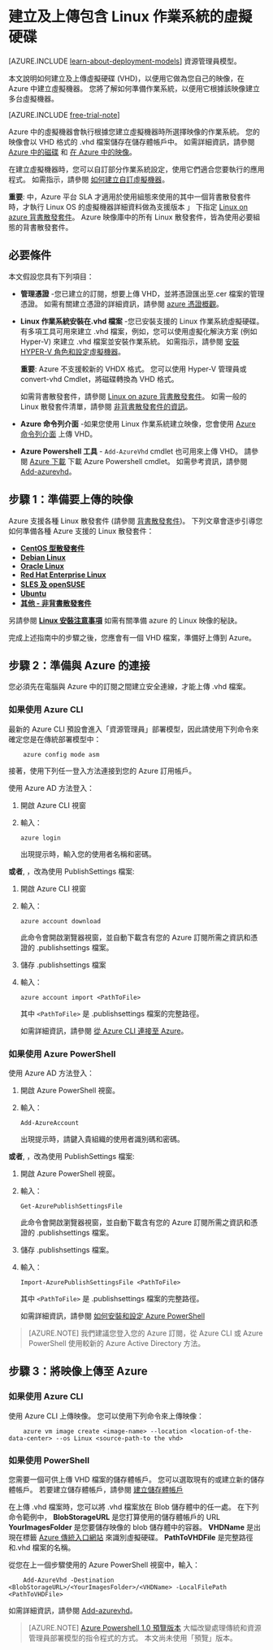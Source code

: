 <properties
    pageTitle="建立及上傳 Linux VHD | Microsoft Azure"
    description="以包含 Linux 作業系統的傳統部署模型建立並上傳 Azure 虛擬硬碟 (VHD)。"
    services="virtual-machines"
    documentationCenter=""
    authors="dsk-2015"
    manager="timlt"
    editor="tysonn"
    tags="azure-service-management"/>

<tags
    ms.service="virtual-machines"
    ms.workload="infrastructure-services"
    ms.tgt_pltfrm="vm-linux"
    ms.devlang="na"
    ms.topic="article"
    ms.date="11/04/2015"
    ms.author="dkshir"/>

# 建立及上傳包含 Linux 作業系統的虛擬硬碟

[AZURE.INCLUDE [learn-about-deployment-models](../../includes/learn-about-deployment-models-classic-include.md)] 資源管理員模型。


本文說明如何建立及上傳虛擬硬碟 (VHD)，以便用它做為您自己的映像，在 Azure 中建立虛擬機器。 您將了解如何準備作業系統，以便用它根據該映像建立多台虛擬機器。

[AZURE.INCLUDE [free-trial-note](../../includes/free-trial-note.md)]

Azure 中的虛擬機器會執行根據您建立虛擬機器時所選擇映像的作業系統。 您的映像會以 VHD 格式的 .vhd 檔案儲存在儲存體帳戶中。 如需詳細資訊，請參閱 [Azure 中的磁碟](virtual-machines-disks-vhds.md) 和 [在 Azure 中的映像](virtual-machines-images.md)。

在建立虛擬機器時，您可以自訂部分作業系統設定，使用它們適合您要執行的應用程式。 如需指示，請參閱 [如何建立自訂虛擬機器](virtual-machines-create-custom.md)。

**重要**: 中，Azure 平台 SLA 才適用於使用組態來使用的其中一個背書散發套件時，才執行 Linux OS 的虛擬機器詳細資料做為支援版本 」 下指定 [Linux on azure 背書散發套件](virtual-machines-../linux-endorsed-distributions.md)。 Azure 映像庫中的所有 Linux 散發套件，皆為使用必要組態的背書散發套件。


## 必要條件
本文假設您具有下列項目：

- **管理憑證** -您已建立的訂閱，想要上傳 VHD，並將憑證匯出至.cer 檔案的管理憑證。 如需有關建立憑證的詳細資訊，請參閱 [azure 憑證概觀](../cloud-services/cloud-services-certs-create.md)。

- **Linux 作業系統安裝在.vhd 檔案**  -您已安裝支援的 Linux 作業系統虛擬硬碟。 有多項工具可用來建立 .vhd 檔案，例如，您可以使用虛擬化解決方案 (例如 Hyper-V) 來建立 .vhd 檔案並安裝作業系統。 如需指示，請參閱 [安裝 HYPER-V 角色和設定虛擬機器](http://technet.microsoft.com/library/hh846766.aspx)。

    **重要**: Azure 不支援較新的 VHDX 格式。 您可以使用 Hyper-V 管理員或 convert-vhd Cmdlet，將磁碟轉換為 VHD 格式。

    如需背書散發套件，請參閱 [Linux on azure 背書散發套件](../linux-endorsed-distributions.md)。 如需一般的 Linux 散發套件清單，請參閱 [非背書散發套件的資訊](virtual-machines-linux-create-upload-vhd-generic.md)。

- **Azure 命令列介面** -如果您使用 Linux 作業系統建立映像，您會使用 [Azure 命令列介面](../virtual-machines-command-line-tools.md) 上傳 VHD。

- **Azure Powershell 工具** - `Add-AzureVhd` cmdlet 也可用來上傳 VHD。 請參閱 [Azure 下載](http://azure.microsoft.com/downloads/) 下載 Azure Powershell cmdlet。 如需參考資訊，請參閱 [Add-azurevhd](https://msdn.microsoft.com/library/azure/dn495173.aspx)。

<a id="prepimage"> </a>
## 步驟 1：準備要上傳的映像

Azure 支援各種 Linux 散發套件 (請參閱 [背書散發套件](../linux-endorsed-distributions.md))。 下列文章會逐步引導您如何準備各種 Azure 支援的 Linux 散發套件：

- **[CentOS 型散發套件](virtual-machines-linux-create-upload-vhd-centos.md)**
- **[Debian Linux](virtual-machines-linux-create-upload-vhd-debian.md)**
- **[Oracle Linux](virtual-machines-linux-create-upload-vhd-oracle.md)**
- **[Red Hat Enterprise Linux](virtual-machines-linux-create-upload-vhd-redhat.md)**
- **[SLES 及 openSUSE](../virtual-machines-linux-create-upload-vhd-suse)**
- **[Ubuntu](virtual-machines-linux-create-upload-vhd-ubuntu.md)**
- **[其他 - 非背書散發套件](virtual-machines-linux-create-upload-vhd-generic.md)**

另請參閱 **[Linux 安裝注意事項](virtual-machines-linux-create-upload-vhd-generic.md#linuxinstall)** 如需有關準備 azure 的 Linux 映像的秘訣。

完成上述指南中的步驟之後，您應會有一個 VHD 檔案，準備好上傳到 Azure。

<a id="connect"> </a>
## 步驟 2：準備與 Azure 的連接

您必須先在電腦與 Azure 中的訂閱之間建立安全連線，才能上傳 .vhd 檔案。


### 如果使用 Azure CLI

最新的 Azure CLI 預設會進入「資源管理員」部署模型，因此請使用下列命令來確定您是在傳統部署模型中：

        azure config mode asm  

接著，使用下列任一登入方法連接到您的 Azure 訂用帳戶。 

使用 Azure AD 方法登入：

1. 開啟 Azure CLI 視窗

2. 輸入：

    `azure login`

    出現提示時，輸入您的使用者名稱和密碼。

**或者**, ，改為使用 PublishSettings 檔案:

1. 開啟 Azure CLI 視窗

2. 輸入：

    `azure account download`

    此命令會開啟瀏覽器視窗，並自動下載含有您的 Azure 訂閱所需之資訊和憑證的 .publishsettings 檔案。

3. 儲存 .publishsettings 檔案

4. 輸入：

    `azure account import <PathToFile>`

    其中 `<PathToFile>` 是 .publishsettings 檔案的完整路徑。

    如需詳細資訊，請參閱 [從 Azure CLI 連接至 Azure](../xplat-cli-connect.md)。


### 如果使用 Azure PowerShell

使用 Azure AD 方法登入：

1. 開啟 Azure PowerShell 視窗。

2. 輸入：

    `Add-AzureAccount`

    出現提示時，請鍵入貴組織的使用者識別碼和密碼。

**或者**, ，改為使用 PublishSettings 檔案:

1. 開啟 Azure PowerShell 視窗。

2. 輸入：

    `Get-AzurePublishSettingsFile`

    此命令會開啟瀏覽器視窗，並自動下載含有您的 Azure 訂閱所需之資訊和憑證的 .publishsettings 檔案。

3. 儲存 .publishsettings 檔案。

4. 輸入：

    `Import-AzurePublishSettingsFile <PathToFile>`

    其中 `<PathToFile>` 是 .publishsettings 檔案的完整路徑。

    如需詳細資訊，請參閱 [如何安裝和設定 Azure PowerShell](powershell-install-configure.md)

> [AZURE.NOTE] 我們建議您登入您的 Azure 訂閱，從 Azure CLI 或 Azure PowerShell 使用較新的 Azure Active Directory 方法。

<a id="upload"> </a>
## 步驟 3：將映像上傳至 Azure

### 如果使用 Azure CLI

使用 Azure CLI 上傳映像。 您可以使用下列命令來上傳映像：

        azure vm image create <image-name> --location <location-of-the-data-center> --os Linux <source-path-to the vhd>

### 如果使用 PowerShell

您需要一個可供上傳 VHD 檔案的儲存體帳戶。 您可以選取現有的或建立新的儲存體帳戶。 若要建立儲存體帳戶，請參閱 [建立儲存體帳戶](../storage-create-storage-account.md)

在上傳 .vhd 檔案時，您可以將 .vhd 檔案放在 Blob 儲存體中的任一處。 在下列命令範例中， **BlobStorageURL** 是您打算使用的儲存體帳戶的 URL **YourImagesFolder** 是您要儲存映像的 blob 儲存體中的容器。 **VHDName** 是出現在標籤 [Azure 傳統入口網站](http://manage.windowsazure.com) 來識別虛擬硬碟。 **PathToVHDFile** 是完整路徑和.vhd 檔案的名稱。

從您在上一個步驟使用的 Azure PowerShell 視窗中，輸入：

        Add-AzureVhd -Destination <BlobStorageURL>/<YourImagesFolder>/<VHDName> -LocalFilePath <PathToVHDFile>

如需詳細資訊，請參閱 [Add-azurevhd](https://msdn.microsoft.com/library/azure/dn495173.aspx)。

> [AZURE.NOTE]  [Azure Powershell 1.0 預覽版本](https://azure.microsoft.com/blog/azps-1-0-pre/) 大幅改變處理傳統和資源管理員部署模型的指令程式的方式。 本文尚未使用「預覽」版本。 


[Step 1: Prepare the image to be uploaded]: #prepimage
[Step 2: Prepare the connection to Azure]: #connect
[Step 3: Upload the image to Azure]: #upload

